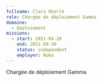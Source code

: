 ```yaml
---
fullname: Clara Oberlé
role: Chargée de déploiement Gamma
domaine:
  - Déploiement
missions:
  - start: 2021-04-20
    end: 2021-09-30
    status: independent
    employer: Numa
---
```


Chargée de déploiement Gamma
